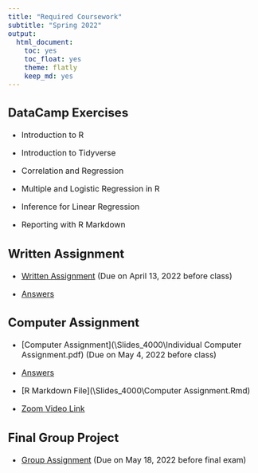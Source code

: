 ```yaml
---
title: "Required Coursework"
subtitle: "Spring 2022"
output: 
  html_document: 
    toc: yes
    toc_float: yes
    theme: flatly
    keep_md: yes
---
```

<style type="text/css">
  body{
  font-size: 12pt;
}
</style>




## DataCamp Exercises

- Introduction to R

- Introduction to Tidyverse

- Correlation and Regression

- Multiple and Logistic Regression in R

- Inference for Linear Regression

- Reporting with R Markdown


## Written Assignment

- [Written Assignment](\Slides_4000\Written_Assignment_Spring_2022.pdf) (Due on April 13, 2022 before class)

- [Answers](\Slides_4000\Answers_Assignment1.pdf)

## Computer Assignment

- [Computer Assignment](\Slides_4000\Individual Computer Assignment.pdf) (Due on May 4, 2022 before class)

- [Answers](\Slides_4000\Computer-Assignment.html)

- [R Markdown File](\Slides_4000\Computer Assignment.Rmd) 

- [Zoom Video Link](https://gc-cuny-edu.zoom.us/rec/share/SqKNgSwh4IOt0sC3aqF-6lAPRwGkLwycmtDjA9dejPUQwGyqrpkL_qaY4vef0kcV.1xQjC3R2O7n9ASer?startTime=1652237278000)

## Final Group Project

- [Group Assignment](\Slides_4000\Group_Project_Questions.pdf) (Due on May 18, 2022 before final exam)


